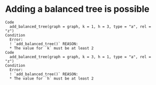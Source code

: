 # Adding a balanced tree is possible

    Code
      add_balanced_tree(graph = graph, k = 1, h = 3, type = "a", rel = "z")
    Condition
      Error:
      ! `add_balanced_tree()` REASON:
      * The value for `k` must be at least 2
    Code
      add_balanced_tree(graph = graph, k = 3, h = 1, type = "a", rel = "z")
    Condition
      Error:
      ! `add_balanced_tree()` REASON:
      * The value for `h` must be at least 2

